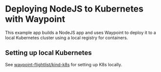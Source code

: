 # Deploying NodeJS to Kubernetes with Waypoint

This example app builds a NodeJS app and uses Waypoint to deploy it to a local
Kubernetes cluster using a local registry for containers.

## Setting up local Kubernetes

See [waypoint-flightlist/kind-k8s](https://github.com/briancain/waypoint-flightlist/tree/main/kind-k8s)
for setting up K8s locally.
